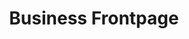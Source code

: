 ---
title:			"Business Frontpage"
slug:			business-frontpage
src:			/template-overviews/business-frontpage
categories:		template landing-pages unstyled
description:	"A business home page starter template for Bootstrap 4 featuring marketing boxes and a full width image header."
bump:			"A business home page template."
img-src:		/img/templates/business-frontpage.jpg
img-desc:		"Free Bootstrap Business Website Template"
layout:			template-overview

meta-title: "Business Frontpage - Bootstrap 4 Business Home Page Template"
meta-description: "A Bootstrap 4 home page template perfect for small business websites. All Start Bootstrap templates are free to use and open source."

features:
  - Full width image header with text overlay
  - Fixed top navigation menu
  - Call to action boxes
  - Three column marketing boxes with images

long-description: "Business Frontpage is a basic HTML starter template for creating a Bootstrap based website for a small business or other organization."

alt-version:		"no"
user-version:		"no"

v4-version:			"yes"
alt-v4:				"https://github.com/BlackrockDigital/startbootstrap-business-frontpage/archive/v4-dev.zip"

redirect_from:
  - /business-frontpage/
  - /business-frontpage.php/
  - /templates/business-frontpage.html/
  - /templates/business-frontpage/
  - /templates/business-frontpage/index.html
  - /downloads/business-frontpage.zip/
---